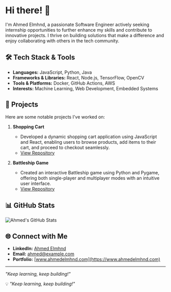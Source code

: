 # Hi there! 👋

I'm Ahmed Elmhnd, a passionate Software Engineer actively seeking internship opportunities to further enhance my skills and contribute to innovative projects. I thrive on building solutions that make a difference and enjoy collaborating with others in the tech community.

## 🛠️ Tech Stack & Tools

- **Languages:** JavaScript, Python, Java
- **Frameworks & Libraries:** React, Node.js, TensorFlow, OpenCV
- **Tools & Platforms:** Docker, GitHub Actions, AWS
- **Interests:** Machine Learning, Web Development, Embedded Systems

## 🚀 Projects

Here are some notable projects I've worked on:

1. **Shopping Cart**
   - Developed a dynamic shopping cart application using JavaScript and React, enabling users to browse products, add items to their cart, and proceed to checkout seamlessly.
   - [View Repository](https://github.com/ahmedelmhnd/shopping-cart)

2. **Battleship Game**
   - Created an interactive Battleship game using Python and Pygame, offering both single-player and multiplayer modes with an intuitive user interface.
   - [View Repository](https://github.com/ahmedelmhnd/battleship)

## 📊 GitHub Stats

![Ahmed's GitHub Stats](https://github-readme-stats.vercel.app/api?username=ahmedelmhnd&show_icons=true&theme=radical)

## 🌐 Connect with Me

- **LinkedIn:** [Ahmed Elmhnd](https://www.linkedin.com/in/ahmedelmhnd)
- **Email:** ahmed@example.com
- **Portfolio:** [www.ahmedelmhnd.com](https://www.ahmedelmhnd.com)

---

*"Keep learning, keep building!"*

💡 _"Keep learning, keep building!"_
<!--
**ahmedelmhnd/ahmedelmhnd** is a ✨ _special_ ✨ repository because its `README.md` (this file) appears on your GitHub profile.

Here are some ideas to get you started:

- 🔭 I’m currently working on ...
- 🌱 I’m currently learning ...
- 👯 I’m looking to collaborate on ...
- 🤔 I’m looking for help with ...
- 💬 Ask me about ...
- 📫 How to reach me: ...
- 😄 Pronouns: ...
- ⚡ Fun fact: ...
-->
